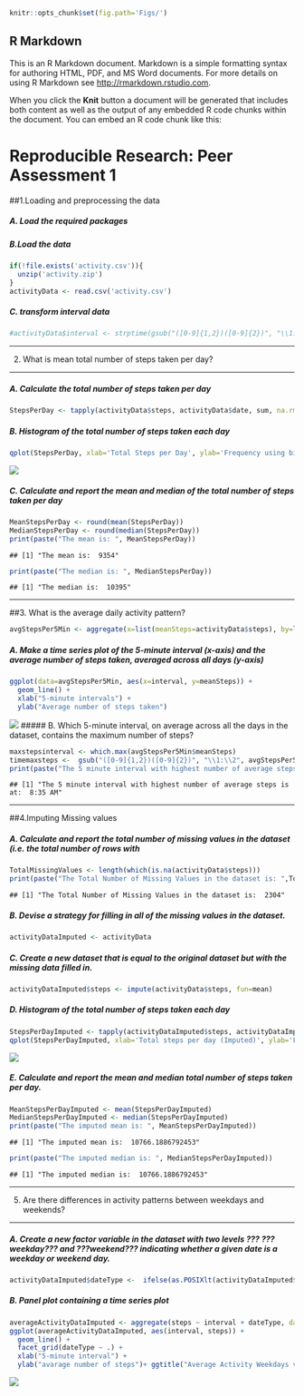 ``` r
knitr::opts_chunk$set(fig.path='Figs/')
```

R Markdown
----------

This is an R Markdown document. Markdown is a simple formatting syntax
for authoring HTML, PDF, and MS Word documents. For more details on
using R Markdown see
<a href="http://rmarkdown.rstudio.com" class="uri">http://rmarkdown.rstudio.com</a>.

When you click the **Knit** button a document will be generated that
includes both content as well as the output of any embedded R code
chunks within the document. You can embed an R code chunk like this:

Reproducible Research: Peer Assessment 1
========================================

\#\#1.Loading and preprocessing the data

##### A. Load the required packages

##### B.Load the data

``` r
if(!file.exists('activity.csv')){
  unzip('activity.zip')
}
activityData <- read.csv('activity.csv')
```

##### C. transform interval data

``` r
#activityData$interval <- strptime(gsub("([0-9]{1,2})([0-9]{2})", "\\1:\\2", activityData$interval), format='%H:%M')
```

------------------------------------------------------------------------

2. What is mean total number of steps taken per day?
----------------------------------------------------

##### A. Calculate the total number of steps taken per day

``` r
StepsPerDay <- tapply(activityData$steps, activityData$date, sum, na.rm=TRUE)
```

##### B. Histogram of the total number of steps taken each day

``` r
qplot(StepsPerDay, xlab='Total Steps per Day', ylab='Frequency using binwidth 500', binwidth=500)
```

![](Figs/unnamed-chunk-5-1.png)

##### C. Calculate and report the mean and median of the total number of steps taken per day

``` r
MeanStepsPerDay <- round(mean(StepsPerDay))
MedianStepsPerDay <- round(median(StepsPerDay))
print(paste("The mean is: ", MeanStepsPerDay))
```

    ## [1] "The mean is:  9354"

``` r
print(paste("The median is: ", MedianStepsPerDay))
```

    ## [1] "The median is:  10395"

------------------------------------------------------------------------

\#\#3. What is the average daily activity pattern?

``` r
avgStepsPer5Min <- aggregate(x=list(meanSteps=activityData$steps), by=list(interval=activityData$interval), FUN=mean, na.rm=TRUE)
```

##### A. Make a time series plot of the 5-minute interval (x-axis) and the average number of steps taken, averaged across all days (y-axis)

``` r
ggplot(data=avgStepsPer5Min, aes(x=interval, y=meanSteps)) +
  geom_line() +
  xlab("5-minute intervals") +
  ylab("Average number of steps taken") 
```

![](Figs/unnamed-chunk-8-1.png) \#\#\#\#\# B. Which 5-minute interval,
on average across all the days in the dataset, contains the maximum
number of steps?

``` r
maxstepsinterval <- which.max(avgStepsPer5Min$meanSteps)
timemaxsteps <-  gsub("([0-9]{1,2})([0-9]{2})", "\\1:\\2", avgStepsPer5Min[maxstepsinterval,'interval'])
print(paste("The 5 minute interval with highest number of average steps is at: ", timemaxsteps, "AM"))
```

    ## [1] "The 5 minute interval with highest number of average steps is at:  8:35 AM"

------------------------------------------------------------------------

\#\#4.Imputing Missing values

##### A. Calculate and report the total number of missing values in the dataset (i.e. the total number of rows with

``` r
TotalMissingValues <- length(which(is.na(activityData$steps)))
print(paste("The Total Number of Missing Values in the dataset is: ",TotalMissingValues))
```

    ## [1] "The Total Number of Missing Values in the dataset is:  2304"

##### B. Devise a strategy for filling in all of the missing values in the dataset.

``` r
activityDataImputed <- activityData
```

##### C. Create a new dataset that is equal to the original dataset but with the missing data filled in.

``` r
activityDataImputed$steps <- impute(activityData$steps, fun=mean)
```

##### D. Histogram of the total number of steps taken each day

``` r
StepsPerDayImputed <- tapply(activityDataImputed$steps, activityDataImputed$date, sum)
qplot(StepsPerDayImputed, xlab='Total steps per day (Imputed)', ylab='Frequency using binwidth 250', binwidth=250)
```

![](Figs/unnamed-chunk-13-1.png)

##### E. Calculate and report the mean and median total number of steps taken per day.

``` r
MeanStepsPerDayImputed <- mean(StepsPerDayImputed)
MedianStepsPerDayImputed <- median(StepsPerDayImputed)
print(paste("The imputed mean is: ", MeanStepsPerDayImputed))
```

    ## [1] "The imputed mean is:  10766.1886792453"

``` r
print(paste("The imputed median is: ", MedianStepsPerDayImputed))
```

    ## [1] "The imputed median is:  10766.1886792453"

------------------------------------------------------------------------

5. Are there differences in activity patterns between weekdays and weekends?
----------------------------------------------------------------------------

##### A. Create a new factor variable in the dataset with two levels ??? ???weekday??? and ???weekend??? indicating whether a given date is a weekday or weekend day.

``` r
activityDataImputed$dateType <-  ifelse(as.POSIXlt(activityDataImputed$date)$wday %in% c(0,6), 'weekend', 'weekday')
```

##### B. Panel plot containing a time series plot

``` r
averageActivityDataImputed <- aggregate(steps ~ interval + dateType, data=activityDataImputed, mean)
ggplot(averageActivityDataImputed, aes(interval, steps)) + 
  geom_line() + 
  facet_grid(dateType ~ .) +
  xlab("5-minute interval") + 
  ylab("avarage number of steps")+ ggtitle("Average Activity Weekdays vs Weekends")
```

![](Figs/unnamed-chunk-16-1.png)
